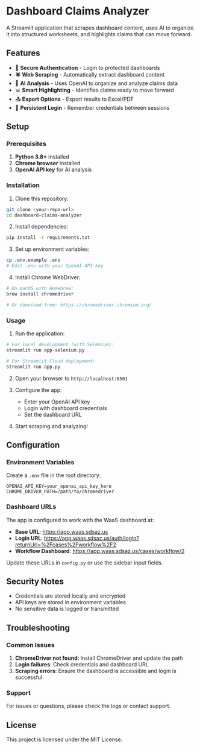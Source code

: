 # Dashboard Claims Analyzer

A Streamlit application that scrapes dashboard content, uses AI to organize it into structured worksheets, and highlights claims that can move forward.

## Features

- 🔐 **Secure Authentication** - Login to protected dashboards
- 🕷️ **Web Scraping** - Automatically extract dashboard content
- 🤖 **AI Analysis** - Uses OpenAI to organize and analyze claims data
- 📊 **Smart Highlighting** - Identifies claims ready to move forward
- 📤 **Export Options** - Export results to Excel/PDF
- 🔑 **Persistent Login** - Remember credentials between sessions

## Setup

### Prerequisites

1. **Python 3.8+** installed
2. **Chrome browser** installed
3. **OpenAI API key** for AI analysis

### Installation

1. Clone this repository:
```bash
git clone <your-repo-url>
cd dashboard-claims-analyzer
```

2. Install dependencies:
```bash
pip install -r requirements.txt
```

3. Set up environment variables:
```bash
cp .env.example .env
# Edit .env with your OpenAI API key
```

4. Install Chrome WebDriver:
```bash
# On macOS with Homebrew:
brew install chromedriver

# Or download from: https://chromedriver.chromium.org/
```

### Usage

1. Run the application:
```bash
# For local development (with Selenium):
streamlit run app-selenium.py

# For Streamlit Cloud deployment:
streamlit run app.py
```

2. Open your browser to `http://localhost:8501`

3. Configure the app:
   - Enter your OpenAI API key
   - Login with dashboard credentials
   - Set the dashboard URL

4. Start scraping and analyzing!

## Configuration

### Environment Variables

Create a `.env` file in the root directory:

```env
OPENAI_API_KEY=your_openai_api_key_here
CHROME_DRIVER_PATH=/path/to/chromedriver
```

### Dashboard URLs

The app is configured to work with the WaaS dashboard at:
- **Base URL**: https://app.waas.sdsaz.us
- **Login URL**: https://app.waas.sdsaz.us/auth/login?returnUrl=%2Fcases%2Fworkflow%2F2
- **Workflow Dashboard**: https://app.waas.sdsaz.us/cases/workflow/2

Update these URLs in `config.py` or use the sidebar input fields.

## Security Notes

- Credentials are stored locally and encrypted
- API keys are stored in environment variables
- No sensitive data is logged or transmitted

## Troubleshooting

### Common Issues

1. **ChromeDriver not found**: Install ChromeDriver and update the path
2. **Login failures**: Check credentials and dashboard URL
3. **Scraping errors**: Ensure the dashboard is accessible and login is successful

### Support

For issues or questions, please check the logs or contact support.

## License

This project is licensed under the MIT License.
